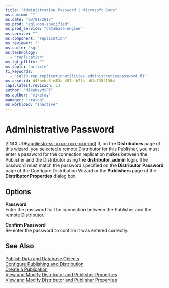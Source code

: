 ```yaml
---
title: "Administrative Password | Microsoft Docs"
ms.custom: ""
ms.date: "03/01/2017"
ms.prod: "sql-non-specified"
ms.prod_service: "database-engine"
ms.service: ""
ms.component: "replication"
ms.reviewer: ""
ms.suite: "sql"
ms.technology: 
  - "replication"
ms.tgt_pltfrm: ""
ms.topic: "article"
f1_keywords: 
  - "sql13.rep.replicationutilities.administrativepassword.f1"
ms.assetid: d43bebc8-e83a-457a-b7f4-a61a735f1904
caps.latest.revision: 13
author: "MikeRayMSFT"
ms.author: "mikeray"
manager: "craigg"
ms.workload: "Inactive"
---
```

# Administrative Password
[!INCLUDE[appliesto-ss-xxxx-xxxx-xxx-md](../../includes/appliesto-ss-xxxx-xxxx-xxx-md.md)]
  If, on the **Distributors** page of this wizard, you selected a remote Distributor for this Publisher, you must enter a password for the connection replication makes between the Publisher and the Distributor using the **distributor_admin** login. The password must match the password specified on the **Distributor Password** page of the Configure Distribution Wizard or the **Publishers** page of the **Distributor Properties** dialog box.  
  
## Options  
 **Password**  
 Enter the password for the connection between the Publisher and the remote Distributor.  
  
 **Confirm Password**  
 Re-enter the password to confirm it was entered correctly.  
  
## See Also  
 [Publish Data and Database Objects](../../relational-databases/replication/publish/publish-data-and-database-objects.md)   
 [Configure Publishing and Distribution](../../relational-databases/replication/configure-publishing-and-distribution.md)   
 [Create a Publication](../../relational-databases/replication/publish/create-a-publication.md)   
 [View and Modify Distributor and Publisher Properties](../../relational-databases/replication/view-and-modify-distributor-and-publisher-properties.md)   
 [View and Modify Distributor and Publisher Properties](../../relational-databases/replication/view-and-modify-distributor-and-publisher-properties.md)  
  
  
